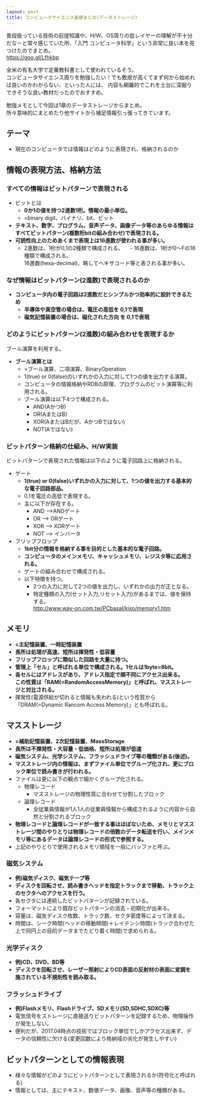 ```yaml
---
layout: post
title: コンピュータサイエンス基礎まとめ(データストレージ)
---
```

普段扱っている技術の前提知識や、H/W、OS周りの低レイヤーの理解が不十分だなーと常々感じていた所、「入門 コンピュータ科学」という非常に良い本を見つけたのでまとめ。  
https://goo.gl/Lfhkbp  
<!-- more -->
  
全米の有名大学で定番教科書として使われているそう。  
コンピュータサイエンス周りを勉強したい！でも敷居が高くてまず何から始めれば良いのかわからない、といった人には、
内容も網羅的でこれを土台に深掘りできそうな良い教材だったのでおすすめ。  
    
勉強メモとして今回は1章のデータストレージからまとめ。  
所々意味的にまとめたり他サイトから補足情報引っ張ってきています。  

## テーマ
- 現在のコンピュータでは情報はどのように表現され、格納されるのか

## 情報の表現方法、格納方法
### すべての情報はビットパターンで表現される
- ビットとは
  - **0か1の値を持つ2進数1桁。情報の最小単位。**
  - =binary digit、バイナリ、bit、ビット
- **テキスト、数字、プログラム、音声データ、画像データ等のあらゆる情報はすべてビットパターン(複数桁bitの組み合わせ)で表現される。**
- **可読性向上のためあくまで表現上は16進数が使われる事が多い。**
  - 2進数は、1桁が0,1の2種類で構成される。
　- 16進数は、1桁が0～Fの16種類で構成される。  
16進数(hexa-decimal)、略してヘキサコード等と表される事が多い。

### なぜ情報はビットパターン(2進数)で表現されるのか
- **コンピュータ内の電子回路は2進数だとシンプルかつ効率的に設計できるため**
  - **半導体や真空管の場合は、電圧の高低を 0,1で表現**
  - **磁気記憶装置の場合は、磁化された方向 を 0,1で表現**

### どのようにビットパターン(2進数)の組み合わせを表現するか
ブール演算を利用する。
- **ブール演算とは**
  - =ブール演算、二項演算、BinaryOperation
  - 1(true) or 0(false)のいずれかの入力に対して1つの値を出力する演算。
  - コンピュータの情報格納やRDBの原理、プログラムのビット演算等に利用される。
  - ブール演算は以下4つで構成される。
    - AND(AかつB)
    - OR(AまたはB)
    - XOR(AまたはBだが、AかつBではない)
    - NOT(Aではない)

### ビットパターン格納の仕組み、H/W実装
ビットパターンで表現された情報は以下のように電子回路上に格納される。
- ゲート
  - **1(true) or 0(false)いずれかの入力に対して、1つの値を出力する基本的な電子回路部品。**
  - 0,1を電圧の高低で表現する。
  - 主に以下が存在する。
    - AND -->ANDゲート
    - OR --> ORゲート
    - XOR --> XORゲート
    - NOT --> インバータ
- フリップフロップ
  - **1bit分の情報を格納する事を目的とした基本的な電子回路。**
  - **コンピュータのメインメモリ、キャッシュメモリ、レジスタ等に応用される。**
  - ゲートの組み合わせで構成される。
  - 以下特徴を持つ。
    - 2つの入力に対して2つの値を出力し、いずれかの出力が正となる。
    - 特定種類の入力(セット入力,リセット入力)があるまでは、値を保持する。  
http://www.way-on.com.tw/PCbasal/kiso/memory1.htm

## メモリ
- **=主記憶装置、一時記憶装置**
- **長所は処理が高速、短所は揮発性・低容量**
- **フリップフロップに類似した回路を大量に持つ。**
- **管理上「セル」と呼ばれる単位で構成される。1セルは1byte=8bit。**
- **各セルにはアドレスがあり、アドレス指定で順不同にアクセス出来る。  
この性質は「RAM(=RandomAccessMemory)」と呼ばれ、マスストレージと対比される。**
- 揮発性(電源供給が切れると情報も失われる)という性質から「DRAM(=Dynamic Rancom Access Memory)」とも呼ばれる。

## マスストレージ
- **=補助記憶装置、2次記憶装置、MassStorage**
- **長所は不揮発性・大容量・低価格、短所は処理が低速**
- **磁気システム、光学システム、フラッシュドライブ等の種類がある(後述)。**
- **マスストレージ内の情報は、まずファイル単位でグループ化され、更にブロック単位で読み書きが行われる。**
- ファイルは更に以下の観点で細かくグループ化される。  
  - 物理レコード
    - マスストレージの物理性質に合わせて分割したブロック
  - 論理レコード
    - 全従業員情報が1人1人の従業員情報から構成されるように内容から自然と分割されるブロック
- **物理レコードと論理レコードが一致する事はほぼないため、メモリとマスストレージ間のやりとりは物理レコードの倍数のデータ転送を行い、メインメモリ等にあるデータは論理レコードの形式で参照する。**
- 上記のやりとりで使用されるメモリ領域を一般にバッファと呼ぶ。

### 磁気システム
- **例)磁気ディスク、磁気テープ等**
- **ディスクを回転させ、読み書きヘッドを指定トラックまで移動、トラック上のセクタへのアクセスを行う。**
- 各セクタには連続したビットパターンが記録されている。
- フォーマットにより既存ビットパターンの消去・初期化が出来る。
- 容量は、磁気ディスク枚数、トラック数、セクタ密度等によって決まる。
- 時間は、シーク時間(ヘッドの移動時間)＋レイテンシ時間(トラック合わせた上で同円上の目的データまでたどり着く時間)で求められる。

### 光学ディスク
- **例)CD、DVD、BD等**
- **ディスクを回転させ、レーザー照射によりCD表面の反射材の表面に変調を施されている不規則性を読み取る。**

### フラッシュドライブ
- **例)Flashメモリ、Flashドライブ、SDメモリ(SD,SDHC,SDXC)等**
- 電気信号をストレージに直接送りビットパターンを記録するため、物理操作が発生しない。
- 便利だが、2017.04時点の技術ではブロック単位でしかアクセス出来ず、データの信頼性に欠ける(変更回数により格納域の劣化が発生しやすい)


## ビットパターンとしての情報表現
- 様々な情報がどのようにビットパターンとして表現されるか(符号化と呼ばれる)
- 情報としては、主にテキスト、数値データ、画像、音声等の種類がある。


